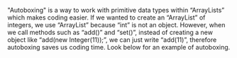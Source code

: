 "Autoboxing" is a way to work with primitive data types within “ArrayLists” which makes coding easier. If we wanted to create an “ArrayList” of integers, we use “ArrayList<Integer>” because “int” is not an object. However, when we call methods such as “add()” and “set()”, instead of creating a new object like “add(new Integer(11));”, we can just write “add(11)”, therefore autoboxing saves us coding time. Look below for an example of autoboxing.

